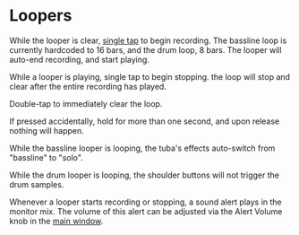# Loopers

While the looper is clear, [single tap](bindings.md/#start-select-n-e-s-w) to begin recording. The bassline loop is currently hardcoded to 16 bars, and the drum loop, 8 bars. The looper will auto-end recording, and start playing.

While a looper is playing, single tap to begin stopping. the loop will stop and clear after the entire recording has played.

Double-tap to immediately clear the loop.

If pressed accidentally, hold for more than one second, and upon release nothing will happen.

While the bassline looper is looping, the tuba's effects auto-switch from "bassline" to "solo".

While the drum looper is looping, the shoulder buttons will not trigger the drum samples.

Whenever a looper starts recording or stopping, a sound alert plays in the monitor mix. The volume of this alert can be adjusted via the Alert Volume knob in the [main window](overview.md/#main-window).